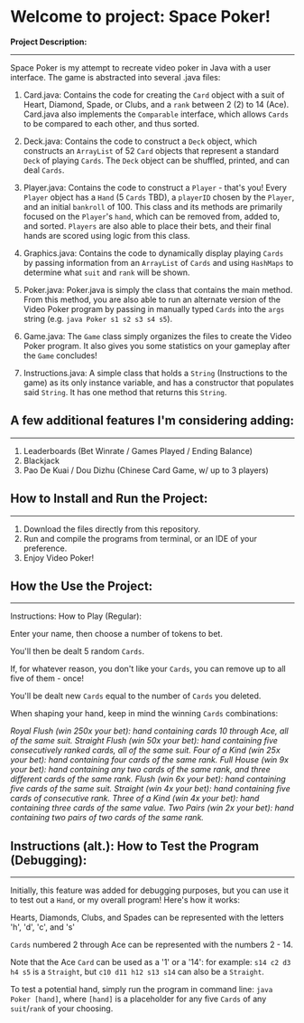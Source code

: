 # Welcome to project: Space Poker!

**Project Description:**
***
Space Poker is my attempt to recreate video poker in Java with a user interface.
The game is abstracted into several .java files:

1. Card.java: Contains the code for creating the `Card` object with a suit of Heart, Diamond, Spade, or Clubs, and a `rank` between 2 (2) to 14 (Ace). Card.java also implements the `Comparable` interface, which allows `Cards` to be compared to each other, and thus sorted.

2. Deck.java: Contains the code to construct a `Deck` object, which constructs an `ArrayList` of 52 `Card` objects that represent a standard `Deck` of playing `Cards`. The `Deck` object can be shuffled, printed, and can deal `Cards`.

3. Player.java: Contains the code to construct a `Player` - that's you! Every `Player` object has a `Hand` (5 `Cards` TBD), a `playerID` chosen by the `Player`, and an initial `bankroll` of 100. This class and its methods are primarily focused on the `Player`'s `hand`, which can be removed from, added to, and sorted. `Players` are also able to place their bets, and their final hands are scored using logic from this class.

4. Graphics.java: Contains the code to dynamically display playing `Cards` by passing information from an `ArrayList` of `Cards` and using `HashMaps` to determine what `suit` and `rank` will be shown.

5. Poker.java: Poker.java is simply the class that contains the main method. From this method, you are also able to run an alternate version of the Video Poker program by passing in manually typed `Cards` into the `args` string (e.g. `java Poker s1 s2 s3 s4 s5`).

6. Game.java: The `Game` class simply organizes the files to create the Video Poker program. It also gives you some statistics on your gameplay after the `Game` concludes!

7. Instructions.java: A simple class that holds a `String` (Instructions to the game) as its only instance variable, and has a constructor that populates said `String`. It has one method that returns this `String`.


## A few additional features I'm considering adding:
***
1. Leaderboards (Bet Winrate / Games Played / Ending Balance)
2. Blackjack
3. Pao De Kuai / Dou Dizhu (Chinese Card Game, w/ up to 3 players)



## How to Install and Run the Project:
***
1. Download the files directly from this repository.
2. Run and compile the programs from terminal, or an IDE of your preference.
3. Enjoy Video Poker!


## How the Use the Project:
***                                                                   
Instructions: How to Play (Regular):

Enter your name, then choose a number of tokens to bet.

You'll then be dealt 5 random `Cards`. 

If, for whatever reason, you don't like your `Cards`, you can remove up to all five of them - once!

You'll be dealt new `Cards` equal to the number of `Cards` you deleted.

When shaping your hand, keep in mind the winning `Cards` combinations:

*Royal Flush (win 250x your bet): hand containing cards 10 through Ace, all of the same suit.*
*Straight Flush (win 50x your bet): hand containing five consecutively ranked cards, all of the same suit.*
*Four of a Kind (win 25x your bet): hand containing four cards of the same rank.*
*Full House (win 9x your bet): hand containing any two cards of the same rank, and three different cards of the same rank.*
*Flush (win 6x your bet): hand containing five cards of the same suit.*
*Straight (win 4x your bet): hand containing five cards of consecutive rank.*
*Three of a Kind (win 4x your bet): hand containing three cards of the same value.*
*Two Pairs (win 2x your bet): hand containing two pairs of two cards of the same rank.*

## Instructions (alt.): How to Test the Program (Debugging):
***

Initially, this feature was added for debugging purposes, but you can use it to test out a `Hand`, or my overall program! Here's how it works:

Hearts, Diamonds, Clubs, and Spades can be represented with the letters 'h', 'd', 'c', and 's'

`Cards` numbered 2 through Ace can be represented with the numbers 2 - 14.

Note that the Ace `Card` can be used as a '1' or a '14': for example: `s14 c2 d3 h4 s5` is a `Straight`, but `c10 d11 h12 s13 s14` can also be a `Straight`.

To test a potential hand, simply run the program in command line: `java Poker [hand]`, where `[hand]` is a placeholder for any five `Cards` of any `suit`/`rank` of your choosing.

